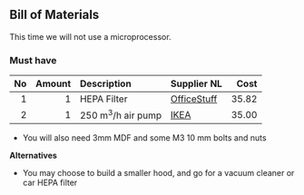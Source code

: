 ## Bill of Materials

This time we will not use a microprocessor.

### Must have

|No|Amount|Description|Supplier NL|Cost|
| ------------: | ------------: | :------------ | :------------ | ------------: |
|1|1|HEPA Filter|[OfficeStuff](http://www.officestuff.nl/producten/9370101-hepa_filter_large/)|35.82|
|2|1|250 m<sup>3</sup>/h air pump|[IKEA](http://www.ikea.com/nl/nl/catalog/products/70151613/)|35.00|

* You will also need 3mm MDF and some M3 10 mm bolts and nuts

**Alternatives**

* You may choose to build a smaller hood, and go for a vacuum cleaner or car HEPA filter
